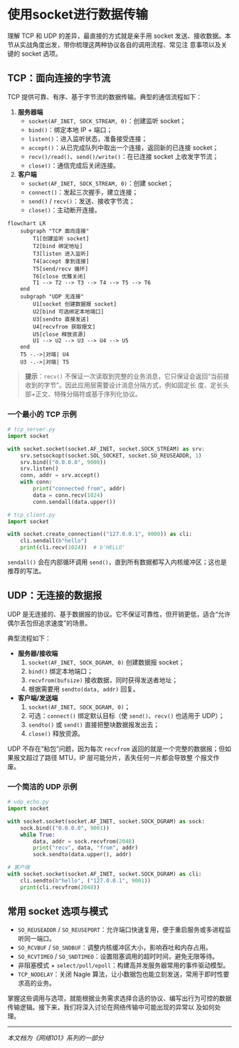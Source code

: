 # 使用socket进行数据传输

理解 TCP 和 UDP 的差异，最直接的方式就是亲手用 socket 发送、接收数据。本节从实战角度出发，带你梳理这两种协议各自的调用流程、常见注
意事项以及关键的 socket 选项。

## TCP：面向连接的字节流

TCP 提供可靠、有序、基于字节流的数据传输。典型的通信流程如下：

1. **服务器端**
   - `socket(AF_INET, SOCK_STREAM, 0)`：创建监听 socket；
   - `bind()`：绑定本地 IP + 端口；
   - `listen()`：进入监听状态，准备接受连接；
   - `accept()`：从已完成队列中取出一个连接，返回新的已连接 socket；
   - `recv()/read()`、`send()/write()`：在已连接 socket 上收发字节流；
   - `close()`：通信完成后关闭连接。
2. **客户端**
   - `socket(AF_INET, SOCK_STREAM, 0)`：创建 socket；
   - `connect()`：发起三次握手，建立连接；
   - `send()` / `recv()`：发送、接收字节流；
   - `close()`：主动断开连接。

```mermaid
flowchart LR
    subgraph "TCP 面向连接"
        T1[创建监听 socket]
        T2[bind 绑定地址]
        T3[listen 进入监听]
        T4[accept 拿到连接]
        T5[send/recv 循环]
        T6[close 优雅关闭]
        T1 --> T2 --> T3 --> T4 --> T5 --> T6
    end
    subgraph "UDP 无连接"
        U1[socket 创建数据报 socket]
        U2[bind 可选绑定本地端口]
        U3[sendto 直接发送]
        U4[recvfrom 获取报文]
        U5[close 释放资源]
        U1 --> U2 --> U3 --> U4 --> U5
    end
    T5 -.->|对端| U4
    U3 -.->|对端| T5
```

> **提示**：`recv()` 不保证一次读取到完整的业务消息，它只保证会返回“当前接收到的字节”。因此应用层需要设计消息分隔方式，例如固定长
度、定长头部+正文、特殊分隔符或基于序列化协议。

### 一个最小的 TCP 示例

```python
# tcp_server.py
import socket

with socket.socket(socket.AF_INET, socket.SOCK_STREAM) as srv:
    srv.setsockopt(socket.SOL_SOCKET, socket.SO_REUSEADDR, 1)
    srv.bind(("0.0.0.0", 9000))
    srv.listen()
    conn, addr = srv.accept()
    with conn:
        print("connected from", addr)
        data = conn.recv(1024)
        conn.sendall(data.upper())

# tcp_client.py
import socket

with socket.create_connection(("127.0.0.1", 9000)) as cli:
    cli.sendall(b"hello")
    print(cli.recv(1024))  # b'HELLO'
```

`sendall()` 会在内部循环调用 `send()`，直到所有数据都写入内核缓冲区；这也是推荐的写法。

## UDP：无连接的数据报

UDP 是无连接的、基于数据报的协议。它不保证可靠性，但开销更低，适合“允许偶尔丢包但追求速度”的场景。

典型流程如下：

- **服务器/接收端**
  1. `socket(AF_INET, SOCK_DGRAM, 0)` 创建数据报 socket；
  2. `bind()` 绑定本地端口；
  3. `recvfrom(bufsize)` 接收数据，同时获得发送者地址；
  4. 根据需要用 `sendto(data, addr)` 回复。
- **客户端/发送端**
  1. `socket(AF_INET, SOCK_DGRAM, 0)`；
  2. 可选：`connect()` 绑定默认目标（使 `send()`、`recv()` 也适用于 UDP）；
  3. `sendto()` 或 `send()` 直接把整块数据报发出去；
  4. `close()` 释放资源。

UDP 不存在“粘包”问题，因为每次 `recvfrom` 返回的就是一个完整的数据报；但如果报文超过了路径 MTU，IP 层可能分片，丢失任何一片都会导致整
个报文作废。

### 一个简洁的 UDP 示例

```python
# udp_echo.py
import socket

with socket.socket(socket.AF_INET, socket.SOCK_DGRAM) as sock:
    sock.bind(("0.0.0.0", 9001))
    while True:
        data, addr = sock.recvfrom(2048)
        print("recv", data, "from", addr)
        sock.sendto(data.upper(), addr)

# 客户端
with socket.socket(socket.AF_INET, socket.SOCK_DGRAM) as cli:
    cli.sendto(b"hello", ("127.0.0.1", 9001))
    print(cli.recvfrom(2048))
```

## 常用 socket 选项与模式

- `SO_REUSEADDR` / `SO_REUSEPORT`：允许端口快速复用，便于重启服务或多进程监听同一端口。
- `SO_RCVBUF` / `SO_SNDBUF`：调整内核缓冲区大小，影响吞吐和内存占用。
- `SO_RCVTIMEO` / `SO_SNDTIMEO`：设置阻塞调用的超时时间，避免无限等待。
- 非阻塞模式 + `select/poll/epoll`：构建高并发服务器常用的事件驱动模型。
- `TCP_NODELAY`：关闭 Nagle 算法，让小数据包也能立刻发送，常用于即时性要求高的业务。

掌握这些调用与选项，就能根据业务需求选择合适的协议、编写出行为可控的数据传输逻辑。接下来，我们将深入讨论在网络传输中可能出现的异常以
及如何处理。

---

*本文档为《网络101》系列的一部分*
